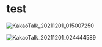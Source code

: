 # test

![KakaoTalk_20211201_015007250](https://user-images.githubusercontent.com/89954934/144096299-f42369ef-5e59-4f30-84c8-5b309b8da780.png)

![KakaoTalk_20211201_024444589](https://user-images.githubusercontent.com/89954934/144100343-3e36cd61-a8d0-44a2-8a27-aa67e2e4cf14.png)
